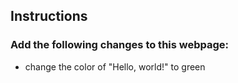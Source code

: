 ## Instructions

### Add the following changes to this webpage:

* change the color of "Hello, world!" to green